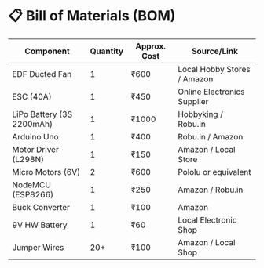 # 📋 Bill of Materials (BOM)
 
| Component                | Quantity | Approx. Cost | Source/Link                     |
|------------------------  |----------|--------------|---------------------------------|
| EDF Ducted Fan           | 1        | ₹600         | Local Hobby Stores / Amazon     |
| ESC (40A)                | 1        | ₹450         | Online Electronics Supplier     |
| LiPo Battery (3S 2200mAh)| 1        | ₹1000        | Hobbyking / Robu.in             |
| Arduino Uno              | 1        | ₹400         | Robu.in / Amazon                |
| Motor Driver (L298N)     | 1        | ₹150         | Amazon / Local Store            |
| Micro Motors (6V)        | 2        | ₹600         | Pololu or equivalent            |
| NodeMCU (ESP8266)        | 1        | ₹250         | Amazon / Robu.in                |
| Buck Converter           | 1        | ₹100         | Amazon                          |
| 9V HW Battery            | 1        | ₹60          | Local Electronic Shop           |
| Jumper Wires             | 20+      | ₹100         | Amazon / Local Shop             |
